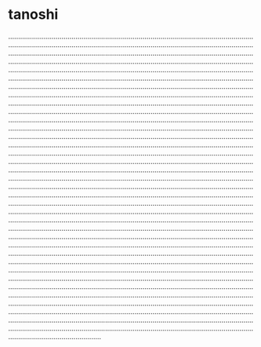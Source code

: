 # tanoshi
...............................................................................................................................................................................................................................................................................................................................................................................................................................................................................................................................................................................................................................................................................................................................................................................................................................................................................................................................................................................................................................................................................................................................................................................................................................................................................................................................................................................................................................................................................................................................................................................................................................................................................................................................................................................................................................................................................................................................................................................................................................................................................................................................................................................................................................................................................................................................................................................................................................................................................................................................................................................................................................................................................................................................................................................................................................................................................................................................................................................................................................................................................................................................................................................................................................................................................................................................................................................................................................................................................................................................................................................................................................................................................................................................................................................................................................................................................................................................................................................................................................................................................................................................................................................................................................................................................................................................................................................................................................................................................................................................................................................................................................................................................................